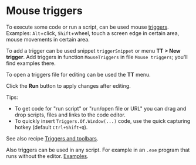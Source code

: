 # Mouse triggers

To execute some code or run a script, can be used mouse [triggers](/api/Au.Triggers.ActionTriggers.html). Examples: `Alt`+click, `Shift`+wheel, touch a screen edge in certain area, mouse movements in certain area.

To add a trigger can be used snippet `triggerSnippet` or menu **TT > New trigger**. Add triggers in function `MouseTriggers` in file `Mouse triggers`; you'll find examples there.

To open a triggers file for editing can be used the **TT** menu.

Click the **Run** button to apply changes after editing.

Tips:

- To get code for "run script" or "run/open file or URL" you can drag and drop scripts, files and links to the code editor.
- To quickly insert `Triggers.Of.Window(...)` code, use the quick capturing hotkey (default `Ctrl+Shift+Q`).

See also recipe [Triggers and toolbars](Script%20%27Triggers%20and%20toolbars%27.html).

Also triggers can be used in any script. For example in an `.exe` program that runs without the editor. [Examples](/api/Au.Triggers.ActionTriggers.html).